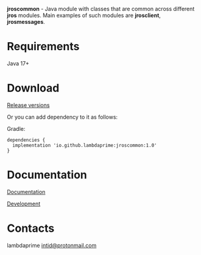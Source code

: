 **jroscommon** - Java module with classes that are common across different **jros** modules. Main examples of such modules are **jrosclient**, **jrosmessages**. 

# Requirements

Java 17+

# Download

[Release versions](jrosclient/release/CHANGELOG.md)

Or you can add dependency to it as follows:

Gradle:

```
dependencies {
  implementation 'io.github.lambdaprime:jroscommon:1.0'
}
```

# Documentation

[Documentation](http://portal2.atwebpages.com/jrosclient)

[Development](DEVELOPMENT.md)

# Contacts

lambdaprime <intid@protonmail.com>
